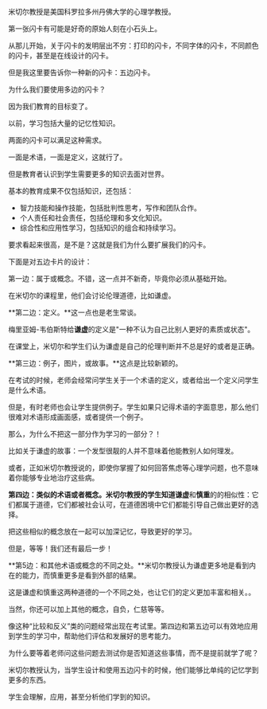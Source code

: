 
米切尔教授是美国科罗拉多州丹佛大学的心理学教授。

第一张闪卡有可能是好奇的原始人刻在小石头上。

从那儿开始，关于闪卡的发明层出不穷：打印的闪卡，不同字体的闪卡，不同颜色的闪卡，甚至是在线设计的闪卡。

但是我这里要告诉你一种新的闪卡：五边闪卡。

为什么我们要使用多边的闪卡？

因为我们教育的目标变了。

以前，学习包括大量的记忆性知识。

两面的闪卡可以满足这种需求。

一面是术语，一面是定义，这就行了。

但是教育者认识到学生需要更多的知识去面对世界。

基本的教育成果不仅包括知识，还包括：

 - 智力技能和操作技能，包括批判性思考，写作和团队合作。
 - 个人责任和社会责任，包括伦理和多文化知识。  
 - 综合性和应用性学习，包括知识的组合和持续学习。

要求看起来很高，是不是？这就是我们为什么要扩展我们的闪卡。

下面是对五边卡片的设计：

第一边：属于或概念。不错，这一点并不新奇，毕竟你必须从基础开始。

在米切尔的课程里，他们会讨论伦理道德，比如谦虚。

**第二边：定义。**这一点也是老生常谈。

梅里亚姆-韦伯斯特给**谦虚**的定义是"一种不认为自己比别人更好的素质或状态"。

在课堂上，米切尔和学生们认为谦虚是自己的伦理判断并不总是好的或者是正确。

**第三边：例子，图片，或故事。**这点是比较新颖的。

在考试的时候，老师会经常问学生关于一个术语的定义，或者给出一个定义问学生是什么术语。

但是，有时老师也会让学生提供例子。学生如果只记得术语的字面意思，那么他们很难对术语形成画面感，或者提供一个例子。

那么，为什么不把这一部分作为学习的一部分？！

比如关于谦虚的故事：一个发型很靓的人并不意味着他能教别人如何理发。

或者，正如米切尔教授说的，即使你掌握了如何回答焦虑等心理学问题，也不意味着你能够专业地治疗这些病。

**第四边：类似的术语或者概念。**米切尔教授的学生知道**谦虚**和**慎重**的的相似性：它们都属于道德，它们都被社会认可，在道德困境中它们都能引导自己做出更好的选择。

把这些相似的概念放在一起可以加深记忆，导致更好的学习。

但是，等等！我们还有最后一步！

**第5边：和其他术语或概念的不同之处。**米切尔教授认为谦虚更多地是看到内在的能力，而慎重更多是看到外部的结果。

这是谦虚和慎重这两种道德的一个不同之处，也让它们的定义更加丰富和相关。。

当然，你还可以加上其他的概念，自负，仁慈等等。

像这种“比较和反义”类的问题经常出现在考试里。第四边和第五边可以有效地应用到学生的学习中，帮助他们评估和发展好的思考能力。

为什么要等着老师问这些问题去测试你是否知道这些事情，而不是提前就学了呢？

米切尔教授认为，当学生设计和使用五边闪卡的时候，他们能够比单纯的记忆学到更多的东西。

学生会理解，应用，甚至分析他们学到的知识。







<!--stackedit_data:
eyJoaXN0b3J5IjpbMTIyOTU5NDYyNSwtMTczNzYwMTg0NSwtNT
QwMDE1NTUxLDE3MjY1NjgzMjVdfQ==
-->